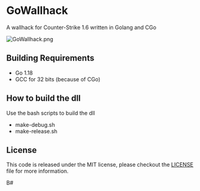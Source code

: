 # GoWallhack
 A wallhack for Counter-Strike 1.6 written in Golang and CGo

![GoWallhack.png](images/GoWallhack.png)

## Building Requirements
- Go 1.18
- GCC for 32 bits (because of CGo)

## How to build the dll
Use the bash scripts to build the dll
- make-debug.sh
- make-release.sh

## License
This code is released under the MIT license, please checkout the [LICENSE](LICENSE) file for more information.

B#